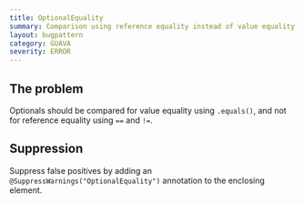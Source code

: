 ```yaml
---
title: OptionalEquality
summary: Comparison using reference equality instead of value equality
layout: bugpattern
category: GUAVA
severity: ERROR
---
```


<!--
*** AUTO-GENERATED, DO NOT MODIFY ***
To make changes, edit the @BugPattern annotation or the explanation in docs/bugpattern.
-->

## The problem
Optionals should be compared for value equality using `.equals()`, and not for reference equality using `==` and `!=`.

## Suppression
Suppress false positives by adding an `@SuppressWarnings("OptionalEquality")` annotation to the enclosing element.
